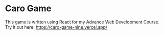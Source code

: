 # Caro Game

This game is written using React for my Advance Web Development Course.
Try it out here: https://caro-game-nine.vercel.app/
